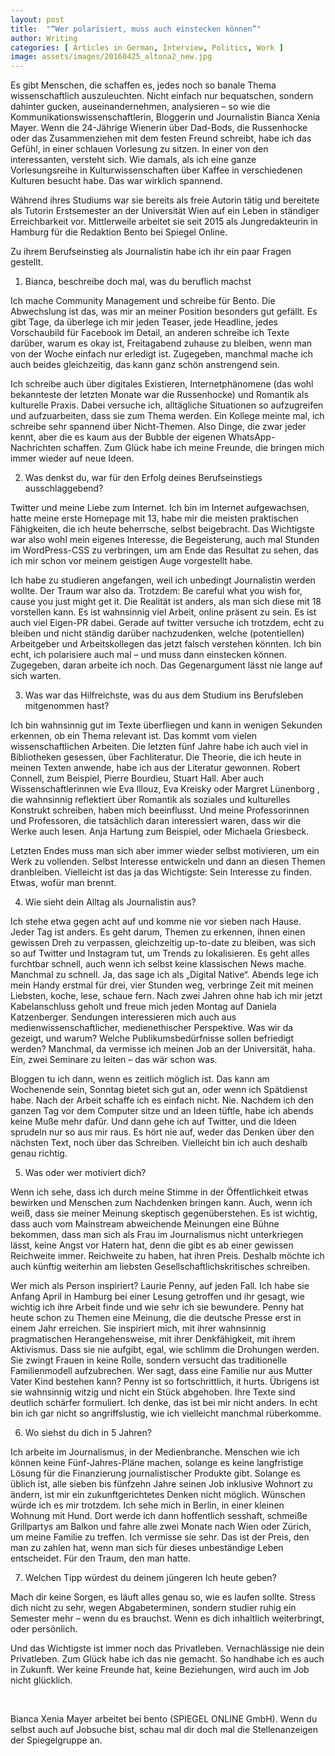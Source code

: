 ```yaml
---
layout: post
title:  "“Wer polarisiert, muss auch einstecken können”"
author: Writing
categories: [ Articles in German, Interview, Politics, Work ]
image: assets/images/20160425_altona2_new.jpg
---
```



Es gibt Menschen, die schaffen es, jedes noch so banale Thema wissenschaftlich auszuleuchten. Nicht einfach nur bequatschen, sondern dahinter gucken, auseinandernehmen, analysieren – so wie die Kommunikationswissenschaftlerin, Bloggerin und Journalistin Bianca Xenia Mayer. Wenn die 24-Jährige Wienerin über Dad-Bods, die Russenhocke oder das Zusammenziehen mit dem festen Freund schreibt, habe ich das Gefühl, in einer schlauen Vorlesung zu sitzen. In einer von den interessanten, versteht sich. Wie damals, als ich eine ganze Vorlesungsreihe in Kulturwissenschaften über Kaffee in verschiedenen Kulturen besucht habe. Das war wirklich spannend.

Während ihres Studiums war sie bereits als freie Autorin tätig und bereitete als Tutorin Erstsemester an der Universität Wien auf ein Leben in ständiger Erreichbarkeit vor. Mittlerweile arbeitet sie seit 2015 als Jungredakteurin in Hamburg für die Redaktion Bento bei Spiegel Online.

Zu ihrem Berufseinstieg als Journalistin habe ich ihr ein paar Fragen gestellt.

1. Bianca, beschreibe doch mal, was du beruflich machst

Ich mache Community Management und schreibe für Bento. Die Abwechslung ist das, was mir an meiner Position besonders gut gefällt. Es gibt Tage, da überlege ich mir jeden Teaser, jede Headline, jedes Vorschaubild für Facebook im Detail, an anderen schreibe ich Texte darüber, warum es okay ist, Freitagabend zuhause zu bleiben, wenn man von der Woche einfach nur erledigt ist. Zugegeben, manchmal mache ich auch beides gleichzeitig, das kann ganz schön anstrengend sein.

Ich schreibe auch über digitales Existieren, Internetphänomene (das wohl bekannteste der letzten Monate war die Russenhocke) und Romantik als kulturelle Praxis. Dabei versuche ich, alltägliche Situationen so aufzugreifen und aufzuarbeiten, dass sie zum Thema werden. Ein Kollege meinte mal, ich schreibe sehr spannend über Nicht-Themen. Also Dinge, die zwar jeder kennt, aber die es kaum aus der Bubble der eigenen WhatsApp-Nachrichten schaffen. Zum Glück habe ich meine Freunde, die bringen mich immer wieder auf neue Ideen.

2. Was denkst du, war für den Erfolg deines Berufseinstiegs ausschlaggebend?

Twitter und meine Liebe zum Internet. Ich bin im Internet aufgewachsen, hatte meine erste Homepage mit 13, habe mir die meisten praktischen Fähigkeiten, die ich heute beherrsche, selbst beigebracht. Das Wichtigste war also wohl mein eigenes Interesse, die Begeisterung, auch mal Stunden im WordPress-CSS zu verbringen, um am Ende das Resultat zu sehen, das ich mir schon vor meinem geistigen Auge vorgestellt habe.

Ich habe zu studieren angefangen, weil ich unbedingt Journalistin werden wollte. Der Traum war also da. Trotzdem: Be careful what you wish for, cause you just might get it. Die Realität ist anders, als man sich diese mit 18 vorstellen kann. Es ist wahnsinnig viel Arbeit, online präsent zu sein. Es ist auch viel Eigen-PR dabei. Gerade auf twitter versuche ich trotzdem, echt zu bleiben und nicht ständig darüber nachzudenken, welche (potentiellen) Arbeitgeber und Arbeitskollegen das jetzt falsch verstehen könnten. Ich bin echt, ich polarisiere auch mal – und muss dann einstecken können. Zugegeben, daran arbeite ich noch. Das Gegenargument lässt nie lange auf sich warten.

3. Was war das Hilfreichste, was du aus dem Studium ins Berufsleben mitgenommen hast?

Ich bin wahnsinnig gut im Texte überfliegen und kann in wenigen Sekunden erkennen, ob ein Thema relevant ist. Das kommt vom vielen wissenschaftlichen Arbeiten. Die letzten fünf Jahre habe ich auch viel in Bibliotheken gesessen, über Fachliteratur. Die Theorie, die ich heute in meinen Texten anwende, habe ich aus der Literatur gewonnen. Robert Connell, zum Beispiel, Pierre Bourdieu, Stuart Hall. Aber auch Wissenschaftlerinnen wie Eva Illouz, Eva Kreisky oder Margret Lünenborg , die wahnsinnig reflektiert über Romantik als soziales und kulturelles Konstrukt schreiben, haben mich beeinflusst. Und meine Professorinnen und Professoren, die tatsächlich daran interessiert waren, dass wir die Werke auch lesen. Anja Hartung zum Beispiel, oder Michaela Griesbeck.

Letzten Endes muss man sich aber immer wieder selbst motivieren, um ein Werk zu vollenden. Selbst Interesse entwickeln und dann an diesen Themen dranbleiben. Vielleicht ist das ja das Wichtigste: Sein Interesse zu finden. Etwas, wofür man brennt.

4. Wie sieht dein Alltag als Journalistin aus?

Ich stehe etwa gegen acht auf und komme nie vor sieben nach Hause. Jeder Tag ist anders. Es geht darum, Themen zu erkennen, ihnen einen gewissen Dreh zu verpassen, gleichzeitig up-to-date zu bleiben, was sich so auf Twitter und Instagram tut, um Trends zu lokalisieren. Es geht alles furchtbar schnell, auch wenn ich selbst keine klassischen News mache. Manchmal zu schnell. Ja, das sage ich als „Digital Native“. Abends lege ich mein Handy erstmal für drei, vier Stunden weg, verbringe Zeit mit meinen Liebsten, koche, lese, schaue fern. Nach zwei Jahren ohne hab ich mir jetzt Kabelanschluss geholt und freue mich jeden Montag auf Daniela Katzenberger. Sendungen interessieren mich auch aus medienwissenschaftlicher, medienethischer Perspektive. Was wir da gezeigt, und warum? Welche Publikumsbedürfnisse sollen befriedigt werden? Manchmal, da vermisse ich meinen Job an der Universität, haha. Ein, zwei Seminare zu leiten – das wär schon was.

Bloggen tu ich dann, wenn es zeitlich möglich ist. Das kann am Wochenende sein, Sonntag bietet sich gut an, oder wenn ich Spätdienst habe. Nach der Arbeit schaffe ich es einfach nicht. Nie. Nachdem ich den ganzen Tag vor dem Computer sitze und an Ideen tüftle, habe ich abends keine Muße mehr dafür. Und dann gehe ich auf Twitter, und die Ideen sprudeln nur so aus mir raus. Es hört nie auf, weder das Denken über den nächsten Text, noch über das Schreiben. Vielleicht bin ich auch deshalb genau richtig.

5. Was oder wer motiviert dich?

Wenn ich sehe, dass ich durch meine Stimme in der Öffentlichkeit etwas bewirken und Menschen zum Nachdenken bringen kann. Auch, wenn ich weiß, dass sie meiner Meinung skeptisch gegenüberstehen. Es ist wichtig, dass auch vom Mainstream abweichende Meinungen eine Bühne bekommen, dass man sich als Frau im Journalismus nicht unterkriegen lässt, keine Angst vor Hatern hat, denn die gibt es ab einer gewissen Reichweite immer. Reichweite zu haben, hat ihren Preis. Deshalb möchte ich auch künftig weiterhin am liebsten Gesellschaftlichskritisches schreiben.

Wer mich als Person inspiriert? Laurie Penny, auf jeden Fall. Ich habe sie Anfang April in Hamburg bei einer Lesung getroffen und ihr gesagt, wie wichtig ich ihre Arbeit finde und wie sehr ich sie bewundere. Penny hat heute schon zu Themen eine Meinung, die die deutsche Presse erst in einem Jahr erreichen. Sie inspiriert mich, mit ihrer wahnsinnig pragmatischen Herangehensweise, mit ihrer Denkfähigkeit, mit ihrem Aktivismus. Dass sie nie aufgibt, egal, wie schlimm die Drohungen werden. Sie zwingt Frauen in keine Rolle, sondern versucht das traditionelle Familienmodell aufzubrechen. Wer sagt, dass eine Familie nur aus Mutter Vater Kind bestehen kann? Penny ist so fortschrittlich, it hurts. Übrigens ist sie wahnsinnig witzig und nicht ein Stück abgehoben. Ihre Texte sind deutlich schärfer formuliert. Ich denke, das ist bei mir nicht anders. In echt bin ich gar nicht so angriffslustig, wie ich vielleicht manchmal rüberkomme.

6. Wo siehst du dich in 5 Jahren?

Ich arbeite im Journalismus, in der Medienbranche. Menschen wie ich können keine Fünf-Jahres-Pläne machen, solange es keine langfristige Lösung für die Finanzierung journalistischer Produkte gibt. Solange es üblich ist, alle sieben bis fünfzehn Jahre seinen Job inklusive Wohnort zu ändern, ist mir ein zukunftgerichtetes Denken nicht möglich. Wünschen würde ich es mir trotzdem. Ich sehe mich in Berlin, in einer kleinen Wohnung mit Hund. Dort werde ich dann hoffentlich sesshaft, schmeiße Grillpartys am Balkon und fahre alle zwei Monate nach Wien oder Zürich, um meine Familie zu treffen. Ich vermisse sie sehr. Das ist der Preis, den man zu zahlen hat, wenn man sich für dieses unbeständige Leben entscheidet. Für den Traum, den man hatte.

7. Welchen Tipp würdest du deinem jüngeren Ich heute geben?

Mach dir keine Sorgen, es läuft alles genau so, wie es laufen sollte. Stress dich nicht zu sehr, wegen Abgabeterminen, sondern studier ruhig ein Semester mehr – wenn du es brauchst. Wenn es dich inhaltlich weiterbringt, oder persönlich.

Und das Wichtigste ist immer noch das Privatleben. Vernachlässige nie dein Privatleben. Zum Glück habe ich das nie gemacht. So handhabe ich es auch in Zukunft. Wer keine Freunde hat, keine Beziehungen, wird auch im Job nicht glücklich.

 

Bianca Xenia Mayer arbeitet bei bento (SPIEGEL ONLINE GmbH). Wenn du selbst auch auf Jobsuche bist, schau mal dir doch mal die Stellenanzeigen der Spiegelgruppe an.

 

